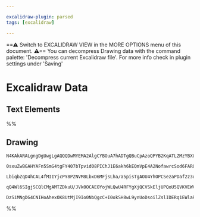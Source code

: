 ```yaml
---

excalidraw-plugin: parsed
tags: [excalidraw]

---
```

==⚠  Switch to EXCALIDRAW VIEW in the MORE OPTIONS menu of this document. ⚠== You can decompress Drawing data with the command palette: 'Decompress current Excalidraw file'. For more info check in plugin settings under 'Saving'


# Excalidraw Data
## Text Elements
%%
## Drawing
```compressed-json
N4KAkARALgngDgUwgLgAQQQDwMYEMA2AlgCYBOuA7hADTgQBuCpAzoQPYB2KqATLZMzYBXUtiRoIACyhQ4zZAHoFAc0JRJQgEYA6bGwC2CgF7N6hbEcK4OCtptbErHALRY8RMpWdx8Q1TdIEfARcZgRmBShcZQUebQBmbQAGGjoghH0EDihmbgBtcDBQMBKIEm4IAEceGFJMAHlJAE4AYQAOAHUAcUlMAGUAKQAJLvjnABFUkshYRArA7CiOZWCp

0sxuZwBGAHYAFn5SmG4tgFY407bTpvid08PIChJ1E6akh6kEQmVpE4A2NofawrcSod6FARQUhsADWCBabHwbFIFQAxFsEBiMWtIJpcNgYcpoUIOMQEUiURIodZmHBcIFsjiIAAzQj4fB9WCrCSCDxM5hQ2EIDrPSTcPgQiAC6FwzkwbnoXnlD7En4ccK5NBbD5sOnYNTHLVJcHTCBE4RwACSxE1qDyAF0PszyJlrdwOEJ2R9CKSsBVcCkVcJSerm

LbiqbZqD4hCAL4fMIIYjcPY8PZNVM8LbxD6MFjsLha/a5pisTgAOU4YhOPCSezaPDaf2z3uY43SUCT3ChQgQH00weIAFFgplsraPV7JUI4MRcJ3k0W01tmzx4k0N38PkQODD3Z78Nu2ASu2hmQQwoVY+BHXRcHA4Jz56CI9BJBlQRAiD8oGsGIQEAoAAhfFCWJUlyWRNFmRg2C/2wEQGSgS1O30TkZXhREoIkdFMTw+DEKyZDUJAglzRJMksMpdB

qQ4Wl6SIgjSCQlCMgAMTZDkuU/JVk0OCAEOYojWLQwU4RFYgXjQCVSkEljUPQoU5QVKVEWVQoBMI7IRIAJWENUNROfi5OE1D6j1A0TmNYytOI9jOCgNjcH0NlDVQe4NJM7TULYhy+kIIxQVrGyhO8jIABUsCgABBb9C3QYJmV/EL5IyJ9SBi5i2Aod9cEXVBJ0PTzbJEodSWirKcpCfKIHpaEqH45hsGhdkAA1uHiddGuaxF8AATRONomm0S5rlu

DzSiMNgDG4CNIHoAhexOK8UtMjI9Io0NbQgcC+I0okSH8wL9ynUoDsoilZslIDERq1EWlaR6mR0hBlE9ek0SHcYvq+iAVuK0KoEUuFzKgAsJwPfi4ECMxhGYLpSEOgLQUK/jnWchAXt9RHliu00slwTRgnyns+0lbAiDgbtSF7D4OAx6naclYQoB3UFSf+0o7AAKwQRZmD6em4AAWTYYgEDKwnie4c98EvMB4zoVlgnDa9YyAA==
```
%%